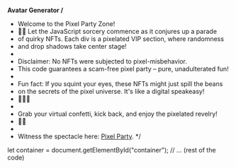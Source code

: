 **Avatar Generator
/**
 * Welcome to the Pixel Party Zone!
 * 🎉✨ Let the JavaScript sorcery commence as it conjures up a parade
 * of quirky NFTs. Each div is a pixelated VIP section, where randomness
 * and drop shadows take center stage!
 *
 * Disclaimer: No NFTs were subjected to pixel-misbehavior.
 * This code guarantees a scam-free pixel party – pure, unadulterated fun!
 *
 * Fun fact: If you squint your eyes, these NFTs might just spill the beans
 * on the secrets of the pixel universe. It's like a digital speakeasy!
 * 🕵️‍♂️🎩
 *
 * Grab your virtual confetti, kick back, and enjoy the pixelated revelry!
 * 🎊🚀
 *
 * Witness the spectacle here: [Pixel Party](https://samuelkodehode.github.io/-NFT-/).
 */

let container = document.getElementById("container");
// ... (rest of the code)

